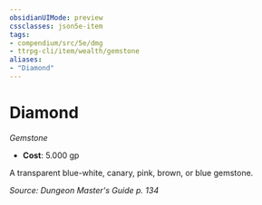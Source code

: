 ```yaml
---
obsidianUIMode: preview
cssclasses: json5e-item
tags:
- compendium/src/5e/dmg
- ttrpg-cli/item/wealth/gemstone
aliases: 
- "Diamond"
---
```

# Diamond
*Gemstone*  

- **Cost**: 5.000 gp

A transparent blue-white, canary, pink, brown, or blue gemstone.

*Source: Dungeon Master's Guide p. 134*